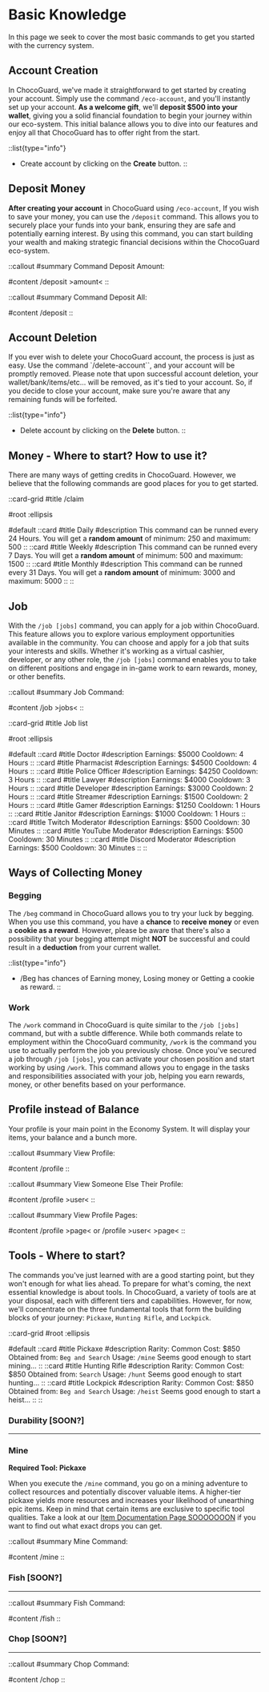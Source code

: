 # Basic Knowledge

In this page we seek to cover the most basic commands to get you started with the currency system.



## Account Creation

In ChocoGuard, we've made it straightforward to get started by creating your account. Simply use the command `/eco-account`, and you'll instantly set up your account. **As a welcome gift**, we'll **deposit $500 into your wallet**, giving you a solid financial foundation to begin your journey within our eco-system. This initial balance allows you to dive into our features and enjoy all that ChocoGuard has to offer right from the start.

::list{type="info"}
- Create account by clicking on the **Create** button.
::



## Deposit Money

**After creating your account** in ChocoGuard using `/eco-account`, If you wish to save your money, you can use the `/deposit` command. This allows you to securely place your funds into your bank, ensuring they are safe and potentially earning interest. By using this command, you can start building your wealth and making strategic financial decisions within the ChocoGuard eco-system.

::callout
#summary
Command Deposit Amount:

#content
/deposit >amount<
::

::callout
#summary
Command Deposit All:

#content
/deposit
::


## Account Deletion

If you ever wish to delete your ChocoGuard account, the process is just as easy. Use the command `/delete-account``, and your account will be promptly removed. Please note that upon successful account deletion, your wallet/bank/items/etc... will be removed, as it's tied to your account. So, if you decide to close your account, make sure you're aware that any remaining funds will be forfeited.

::list{type="info"}
- Delete account by clicking on the **Delete** button.
::



## Money - Where to start? How to use it?

There are many ways of getting credits in ChocoGuard. However, we believe that the following commands are good places for you to get started.

::card-grid
#title
/claim

#root
:ellipsis

#default
  ::card
  #title
  Daily
  #description
  This command can be runned every 24 Hours.
  You will get a **random amount** of minimum: 250 and maximum: 500
  ::
  ::card
  #title
  Weekly
  #description
  This command can be runned every 7 Days.
  You will get a **random amount** of minimum: 500 and maximum: 1500
  ::
  ::card
  #title
  Monthly
  #description
  This command can be runned every 31 Days.
  You will get a **random amount** of minimum: 3000 and maximum: 5000
  ::
::



## Job

With the `/job [jobs]` command, you can apply for a job within ChocoGuard. This feature allows you to explore various employment opportunities available in the community. You can choose and apply for a job that suits your interests and skills. Whether it's working as a virtual cashier, developer, or any other role, the `/job [jobs]` command enables you to take on different positions and engage in in-game work to earn rewards, money, or other benefits.

::callout
#summary
Job Command:

#content
/job >jobs<
::

::card-grid
#title
Job list

#root
:ellipsis

#default
  ::card
  #title
  Doctor
  #description
  Earnings: $5000
  Cooldown: 4 Hours
  ::
  ::card
  #title
  Pharmacist
  #description
  Earnings: $4500
  Cooldown: 4 Hours
  ::
  ::card
  #title
  Police Officer
  #description
  Earnings: $4250
  Cooldown: 3 Hours
  ::
  ::card
  #title
  Lawyer
  #description
  Earnings: $4000
  Cooldown: 3 Hours
  ::
  ::card
  #title
  Developer
  #description
  Earnings: $3000
  Cooldown: 2 Hours
  ::
  ::card
  #title
  Streamer
  #description
  Earnings: $1500
  Cooldown: 2 Hours
  ::
  ::card
  #title
  Gamer
  #description
  Earnings: $1250
  Cooldown: 1 Hours
  ::
  ::card
  #title
  Janitor
  #description
  Earnings: $1000
  Cooldown: 1 Hours
  ::
  ::card
  #title
  Twitch Moderator
  #description
  Earnings: $500
  Cooldown: 30 Minutes
  ::
  ::card
  #title
  YouTube Moderator
  #description
  Earnings: $500
  Cooldown: 30 Minutes
  ::
  ::card
  #title
  Discord Moderator
  #description
  Earnings: $500
  Cooldown: 30 Minutes
  ::
::



## Ways of Collecting Money

### Begging

The `/beg` command in ChocoGuard allows you to try your luck by begging. When you use this command, you have a **chance** to **receive money** or even a **cookie as a reward**. However, please be aware that there's also a possibility that your begging attempt might **NOT** be successful and could result in a **deduction** from your current wallet.

::list{type="info"}
- /Beg has chances of Earning money, Losing money or Getting a cookie as reward.
::

### Work

The `/work` command in ChocoGuard is quite similar to the `/job [jobs]` command, but with a subtle difference. While both commands relate to employment within the ChocoGuard community, `/work` is the command you use to actually perform the job you previously chose. Once you've secured a job through `/job [jobs]`, you can activate your chosen position and start working by using `/work`. This command allows you to engage in the tasks and responsibilities associated with your job, helping you earn rewards, money, or other benefits based on your performance.



## Profile instead of Balance

Your profile is your main point in the Economy System. It will display your items, your balance and a bunch more.

::callout
#summary
View Profile:

#content
/profile
::

::callout
#summary
View Someone Else Their Profile:

#content
/profile >user<
::

::callout
#summary
View Profile Pages:

#content
/profile >page<
or
/profile >user< >page<
::

## Tools - Where to start?

The commands you've just learned with are a good starting point, but they won't enough for what lies ahead. To prepare for what's coming, the next essential knowledge is about tools. In ChocoGuard, a variety of tools are at your disposal, each with different tiers and capabilities. However, for now, we'll concentrate on the three fundamental tools that form the building blocks of your journey: `Pickaxe`, `Hunting Rifle`,  and `Lockpick`.

::card-grid
#root
:ellipsis

#default
  ::card
  #title
  Pickaxe
  #description
  Rarity: Common
  Cost: $850
  Obtained from: `Beg and Search`
  Usage: `/mine`
  Seems good enough to start mining...
  ::
  ::card
  #title
  Hunting Rifle
  #description
  Rarity: Common
  Cost: $850
  Obtained from: `Search`
  Usage: `/hunt`
  Seems good enough to start hunting...
  ::
  ::card
  #title
  Lockpick
  #description
  Rarity: Common
  Cost: $850
  Obtained from: `Beg and Search`
  Usage: `/heist`
  Seems good enough to start a heist...
  ::
::



### Durability [SOON?]

------

### Mine

**Required Tool: Pickaxe**

When you execute the `/mine` command, you go on a mining adventure to collect resources and potentially discover valuable items. A higher-tier pickaxe yields more resources and increases your likelihood of unearthing epic items. Keep in mind that certain items are exclusive to specific tool qualities.
Take a look at our [Item Documentation Page SOOOOOOON]() if you want to find out what exact drops you can get.

::callout
#summary
Mine Command:

#content
/mine
::

### Fish [SOON?]

------
::callout
#summary
Fish Command:

#content
/fish
::

### Chop [SOON?]

------
::callout
#summary
Chop Command:

#content
/chop
::